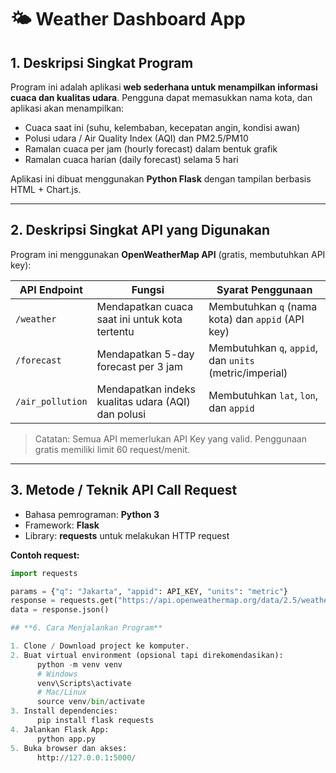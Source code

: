 # 🌤️ Weather Dashboard App

## 1. Deskripsi Singkat Program
Program ini adalah aplikasi **web sederhana untuk menampilkan informasi cuaca dan kualitas udara**. Pengguna dapat memasukkan nama kota, dan aplikasi akan menampilkan:  

- Cuaca saat ini (suhu, kelembaban, kecepatan angin, kondisi awan)  
- Polusi udara / Air Quality Index (AQI) dan PM2.5/PM10  
- Ramalan cuaca per jam (hourly forecast) dalam bentuk grafik  
- Ramalan cuaca harian (daily forecast) selama 5 hari  

Aplikasi ini dibuat menggunakan **Python Flask** dengan tampilan berbasis HTML + Chart.js.

---

## 2. Deskripsi Singkat API yang Digunakan

Program ini menggunakan **OpenWeatherMap API** (gratis, membutuhkan API key):

| API Endpoint        | Fungsi                                              | Syarat Penggunaan                                      |
|---------------------|-----------------------------------------------------|--------------------------------------------------------|
| `/weather`          | Mendapatkan cuaca saat ini untuk kota tertentu      | Membutuhkan `q` (nama kota) dan `appid` (API key)      |
| `/forecast`         | Mendapatkan 5-day forecast per 3 jam                | Membutuhkan `q`, `appid`, dan `units` (metric/imperial)|
| `/air_pollution`    | Mendapatkan indeks kualitas udara (AQI) dan polusi  | Membutuhkan `lat`, `lon`, dan `appid`                  |

> Catatan: Semua API memerlukan API Key yang valid. Penggunaan gratis memiliki limit 60 request/menit.

---

## 3. Metode / Teknik API Call Request

- Bahasa pemrograman: **Python 3**
- Framework: **Flask**
- Library: **requests** untuk melakukan HTTP request  

**Contoh request:**
```python
import requests

params = {"q": "Jakarta", "appid": API_KEY, "units": "metric"}
response = requests.get("https://api.openweathermap.org/data/2.5/weather", params=params)
data = response.json()

## **6. Cara Menjalankan Program**

1. Clone / Download project ke komputer.
2. Buat virtual environment (opsional tapi direkomendasikan):
      python -m venv venv
      # Windows
      venv\Scripts\activate
      # Mac/Linux
      source venv/bin/activate
3. Install dependencies:
      pip install flask requests
4. Jalankan Flask App:
      python app.py
5. Buka browser dan akses:
      http://127.0.0.1:5000/
